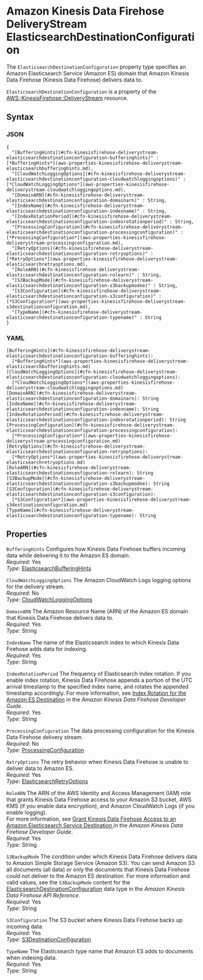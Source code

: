 # Amazon Kinesis Data Firehose DeliveryStream ElasticsearchDestinationConfiguration<a name="aws-properties-kinesisfirehose-deliverystream-elasticsearchdestinationconfiguration"></a>

The `ElasticsearchDestinationConfiguration` property type specifies an Amazon Elasticsearch Service \(Amazon ES\) domain that Amazon Kinesis Data Firehose \(Kinesis Data Firehose\) delivers data to\.

`ElasticsearchDestinationConfiguration` is a property of the [AWS::KinesisFirehose::DeliveryStream](aws-resource-kinesisfirehose-deliverystream.md) resource\.

## Syntax<a name="aws-properties-kinesisfirehose-deliverystream-elasticsearchdestinationconfiguration-syntax"></a>

### JSON<a name="aws-properties-kinesisfirehose-deliverystream-elasticsearchdestinationconfiguration-syntax.json"></a>

```
{
  "[BufferingHints](#cfn-kinesisfirehose-deliverystream-elasticsearchdestinationconfiguration-bufferinghints)" : [*BufferingHints*](aws-properties-kinesisfirehose-deliverystream-elasticsearchbufferinghints.md),
  "[CloudWatchLoggingOptions](#cfn-kinesisfirehose-deliverystream-elasticsearchdestinationconfiguration-cloudwatchloggingoptions)" : [*CloudWatchLoggingOptions*](aws-properties-kinesisfirehose-deliverystream-cloudwatchloggingoptions.md),
  "[DomainARN](#cfn-kinesisfirehose-deliverystream-elasticsearchdestinationconfiguration-domainarn)" : String,
  "[IndexName](#cfn-kinesisfirehose-deliverystream-elasticsearchdestinationconfiguration-indexname)" : String,
  "[IndexRotationPeriod](#cfn-kinesisfirehose-deliverystream-elasticsearchdestinationconfiguration-indexrotationperiod)" : String,
  "[ProcessingConfiguration](#cfn-kinesisfirehose-deliverystream-elasticsearchdestinationconfiguration-processingconfiguration)" : [*ProcessingConfiguration*](aws-properties-kinesisfirehose-deliverystream-processingconfiguration.md),
  "[RetryOptions](#cfn-kinesisfirehose-deliverystream-elasticsearchdestinationconfiguration-retryoptions)" : [*RetryOptions*](aws-properties-kinesisfirehose-deliverystream-elasticsearchretryoptions.md),
  "[RoleARN](#cfn-kinesisfirehose-deliverystream-elasticsearchdestinationconfiguration-rolearn)" : String,
  "[S3BackupMode](#cfn-kinesisfirehose-deliverystream-elasticsearchdestinationconfiguration-s3backupmodee)" : String,
  "[S3Configuration](#cfn-kinesisfirehose-deliverystream-elasticsearchdestinationconfiguration-s3configuration)" : [*S3Configuration*](aws-properties-kinesisfirehose-deliverystream-s3destinationconfiguration.md),
  "[TypeName](#cfn-kinesisfirehose-deliverystream-elasticsearchdestinationconfiguration-typename)" : String
}
```

### YAML<a name="aws-properties-kinesisfirehose-deliverystream-elasticsearchdestinationconfiguration-syntax.yaml"></a>

```
[BufferingHints](#cfn-kinesisfirehose-deliverystream-elasticsearchdestinationconfiguration-bufferinghints):
  [*BufferingHints*](aws-properties-kinesisfirehose-deliverystream-elasticsearchbufferinghints.md)
[CloudWatchLoggingOptions](#cfn-kinesisfirehose-deliverystream-elasticsearchdestinationconfiguration-cloudwatchloggingoptions):
  [*CloudWatchLoggingOptions*](aws-properties-kinesisfirehose-deliverystream-cloudwatchloggingoptions.md)
[DomainARN](#cfn-kinesisfirehose-deliverystream-elasticsearchdestinationconfiguration-domainarn): String
[IndexName](#cfn-kinesisfirehose-deliverystream-elasticsearchdestinationconfiguration-indexname): String
[IndexRotationPeriod](#cfn-kinesisfirehose-deliverystream-elasticsearchdestinationconfiguration-indexrotationperiod): String
[ProcessingConfiguration](#cfn-kinesisfirehose-deliverystream-elasticsearchdestinationconfiguration-processingconfiguration):
  [*ProcessingConfiguration*](aws-properties-kinesisfirehose-deliverystream-processingconfiguration.md)
[RetryOptions](#cfn-kinesisfirehose-deliverystream-elasticsearchdestinationconfiguration-retryoptions):
  [*RetryOptions*](aws-properties-kinesisfirehose-deliverystream-elasticsearchretryoptions.md)
[RoleARN](#cfn-kinesisfirehose-deliverystream-elasticsearchdestinationconfiguration-rolearn): String
[S3BackupMode](#cfn-kinesisfirehose-deliverystream-elasticsearchdestinationconfiguration-s3backupmodee): String
[S3Configuration](#cfn-kinesisfirehose-deliverystream-elasticsearchdestinationconfiguration-s3configuration):
  [*S3Configuration*](aws-properties-kinesisfirehose-deliverystream-s3destinationconfiguration.md)
[TypeName](#cfn-kinesisfirehose-deliverystream-elasticsearchdestinationconfiguration-typename): String
```

## Properties<a name="aws-properties-kinesisfirehose-deliverystream-elasticsearchdestinationconfiguration-properties"></a>

`BufferingHints`  <a name="cfn-kinesisfirehose-deliverystream-elasticsearchdestinationconfiguration-bufferinghints"></a>
Configures how Kinesis Data Firehose buffers incoming data while delivering it to the Amazon ES domain\.  
*Required*: Yes  
*Type*: [ElasticsearchBufferingHints](aws-properties-kinesisfirehose-deliverystream-elasticsearchbufferinghints.md)

`CloudWatchLoggingOptions`  <a name="cfn-kinesisfirehose-deliverystream-elasticsearchdestinationconfiguration-cloudwatchloggingoptions"></a>
The Amazon CloudWatch Logs logging options for the delivery stream\.  
*Required*: No  
*Type*: [CloudWatchLoggingOptions](aws-properties-kinesisfirehose-deliverystream-cloudwatchloggingoptions.md)

`DomainARN`  <a name="cfn-kinesisfirehose-deliverystream-elasticsearchdestinationconfiguration-domainarn"></a>
The Amazon Resource Name \(ARN\) of the Amazon ES domain that Kinesis Data Firehose delivers data to\.  
*Required*: Yes  
*Type*: String

`IndexName`  <a name="cfn-kinesisfirehose-deliverystream-elasticsearchdestinationconfiguration-indexname"></a>
The name of the Elasticsearch index to which Kinesis Data Firehose adds data for indexing\.  
*Required*: Yes  
*Type*: String

`IndexRotationPeriod`  <a name="cfn-kinesisfirehose-deliverystream-elasticsearchdestinationconfiguration-indexrotationperiod"></a>
The frequency of Elasticsearch index rotation\. If you enable index rotation, Kinesis Data Firehose appends a portion of the UTC arrival timestamp to the specified index name, and rotates the appended timestamp accordingly\. For more information, see [Index Rotation for the Amazon ES Destination](https://docs.aws.amazon.com/firehose/latest/dev/basic-deliver.html#es-index-rotation) in the *Amazon Kinesis Data Firehose Developer Guide*\.  
*Required*: Yes  
*Type*: String

`ProcessingConfiguration`  <a name="cfn-kinesisfirehose-deliverystream-elasticsearchdestinationconfiguration-processingconfiguration"></a>
The data processing configuration for the Kinesis Data Firehose delivery stream\.  
 *Required*: No  
 *Type*: [ProcessingConfiguration](aws-properties-kinesisfirehose-deliverystream-processingconfiguration.md)

`RetryOptions`  <a name="cfn-kinesisfirehose-deliverystream-elasticsearchdestinationconfiguration-retryoptions"></a>
The retry behavior when Kinesis Data Firehose is unable to deliver data to Amazon ES\.  
 *Required*: Yes  
*Type*: [ElasticsearchRetryOptions](aws-properties-kinesisfirehose-deliverystream-elasticsearchretryoptions.md)

`RoleARN`  <a name="cfn-kinesisfirehose-deliverystream-elasticsearchdestinationconfiguration-rolearn"></a>
The ARN of the AWS Identity and Access Management \(IAM\) role that grants Kinesis Data Firehose access to your Amazon S3 bucket, AWS KMS \(if you enable data encryption\), and Amazon CloudWatch Logs \(if you enable logging\)\.  
For more information, see [Grant Kinesis Data Firehose Access to an Amazon Elasticsearch Service Destination ](https://docs.aws.amazon.com/firehose/latest/dev/controlling-access.html#using-iam-es) in the *Amazon Kinesis Data Firehose Developer Guide*\.  
*Required*: Yes  
*Type*: String

`S3BackupMode`  <a name="cfn-kinesisfirehose-deliverystream-elasticsearchdestinationconfiguration-s3backupmodee"></a>
The condition under which Kinesis Data Firehose delivers data to Amazon Simple Storage Service \(Amazon S3\)\. You can send Amazon S3 all documents \(all data\) or only the documents that Kinesis Data Firehose could not deliver to the Amazon ES destination\. For more information and valid values, see the `S3BackupMode` content for the [ElasticsearchDestinationConfiguration](https://docs.aws.amazon.com/firehose/latest/APIReference/API_ElasticsearchDestinationConfiguration.html) data type in the *Amazon Kinesis Data Firehose API Reference*\.   
*Required*: Yes  
*Type*: String

`S3Configuration`  <a name="cfn-kinesisfirehose-deliverystream-elasticsearchdestinationconfiguration-s3configuration"></a>
The S3 bucket where Kinesis Data Firehose backs up incoming data\.  
 *Required*: Yes  
*Type*: [S3DestinationConfiguration](aws-properties-kinesisfirehose-deliverystream-s3destinationconfiguration.md)

`TypeName`  <a name="cfn-kinesisfirehose-deliverystream-elasticsearchdestinationconfiguration-typename"></a>
The Elasticsearch type name that Amazon ES adds to documents when indexing data\.  
*Required*: Yes  
*Type*: String